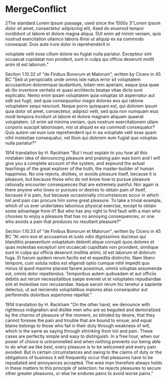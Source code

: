 # MergeConflict

2The standard Lorem Ipsum passage, used since the 1500s
3"Lorem ipsum dolor sit amet, consectetur adipiscing elit, 
4sed do eiusmod tempor incididunt ut labore et dolore magna aliqua. 
5Ut enim ad minim veniam, quis nostrud exercitation ullamco laboris 
6nisi ut aliquip ex ea commodo consequat. Duis aute irure dolor in reprehenderit in 

voluptate velit esse cillum dolore eu fugiat nulla pariatur. Excepteur sint occaecat 
cupidatat non proident, sunt in culpa qui officia deserunt mollit anim id est laborum."

Section 1.10.32 of "de Finibus Bonorum et Malorum", written by Cicero in 45 BC
"Sed ut perspiciatis unde omnis iste natus error sit voluptatem accusantium 
doloremque laudantium, totam rem aperiam, eaque ipsa quae ab illo inventore veritatis 
et quasi architecto beatae vitae dicta sunt explicabo. Nemo enim ipsam voluptatem quia 
voluptas sit aspernatur aut odit aut fugit, sed quia consequuntur magni dolores eos qui
ratione voluptatem sequi nesciunt. Neque porro quisquam est, qui dolorem ipsum quia dolor 
sit amet, consectetur, adipisci velit, sed quia non numquam eius modi tempora incidunt ut 
labore et dolore magnam aliquam quaerat voluptatem. Ut enim ad minima veniam, quis nostrum 
exercitationem ullam corporis suscipit laboriosam, nisi ut aliquid ex ea commodi consequatur? 
Quis autem vel eum iure reprehenderit qui in ea voluptate velit esse quam nihil molestiae consequatur, 
vel illum qui dolorem eum fugiat quo voluptas nulla pariatur?"

1914 translation by H. Rackham
"But I must explain to you how all this mistaken idea of denouncing
pleasure and praising pain was born and I will give you a complete account of the system, and expound the actual 
teachings of the great explorer of the truth, the master-builder of human happiness. No one rejects, dislikes, 
or avoids pleasure itself, because it is pleasure, but because those who do not know how to pursue pleasure
rationally encounter consequences that are extremely painful. Nor again is there anyone who loves or pursues 
or desires to obtain pain of itself, because it is pain, but because occasionally circumstances occur in which 
toil and pain can procure him some great pleasure. To take a trivial example, which of us ever undertakes laborious 
physical exercise, except to obtain some advantage from it? But who has any right to find fault with a man who chooses 
to enjoy a pleasure that has no annoying consequences, or one who avoids a pain that produces no resultant pleasure?"

Section 1.10.33 of "de Finibus Bonorum et Malorum", written by Cicero in 45 BC
"At vero eos et accusamus et iusto odio dignissimos ducimus qui blanditiis praesentium 
voluptatum deleniti atque corrupti quos dolores et quas molestias excepturi sint occaecati cupiditate non provident, similique sunt in culpa qui officia deserunt mollitia animi, id est laborum et dolorum fuga. Et harum quidem rerum facilis est et expedita distinctio. Nam libero tempore, cum soluta nobis est eligendi optio cumque nihil impedit quo minus id quod maxime placeat facere possimus, omnis voluptas assumenda est, omnis dolor repellendus. Temporibus autem quibusdam et aut officiis debitis aut rerum necessitatibus saepe eveniet ut et voluptates repudiandae sint et molestiae non recusandae. Itaque earum rerum hic tenetur a sapiente delectus, ut aut reiciendis voluptatibus maiores alias consequatur aut perferendis doloribus asperiores repellat."

1914 translation by H. Rackham
"On the other hand, we denounce with righteous indignation and dislike men who are so
beguiled and demoralized by the charms of pleasure of the moment, so blinded by desire, 
that they cannot foresee the pain and trouble that are bound to ensue; and equal blame belongs 
to those who fail in their duty through weakness of will, which is the same as saying through
shrinking from toil and pain. These cases are perfectly simple and easy to distinguish.
In a free hour, when our power of choice is untrammelled and when nothing prevents our being able 
to do what we like best, every pleasure is to be welcomed and every pain avoided. But in certain 
circumstances and owing to the claims of duty or the obligations of business it will frequently
occur that pleasures have to be repudiated and annoyances accepted. The wise man therefore always
holds in these matters to this principle of selection: he rejects pleasures to secure other greater
pleasures, or else he endures pains to avoid worse pains."